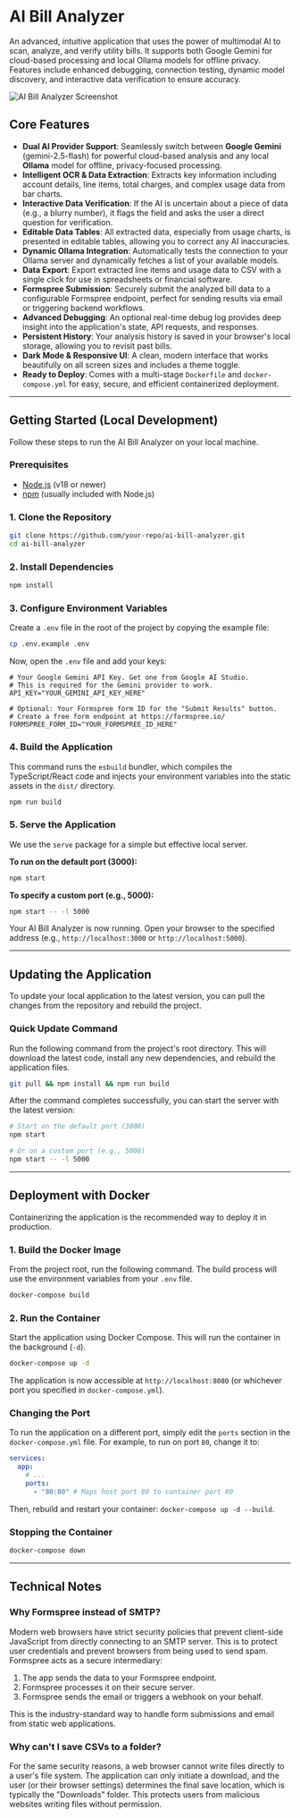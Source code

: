 # AI Bill Analyzer

An advanced, intuitive application that uses the power of multimodal AI to scan, analyze, and verify utility bills. It supports both Google Gemini for cloud-based processing and local Ollama models for offline privacy. Features include enhanced debugging, connection testing, dynamic model discovery, and interactive data verification to ensure accuracy.

![AI Bill Analyzer Screenshot](https://storage.googleapis.com/aistudio-ux-team-public/sdk-samples/bill-analyzer-screenshot.png)

## Core Features

-   **Dual AI Provider Support**: Seamlessly switch between **Google Gemini** (gemini-2.5-flash) for powerful cloud-based analysis and any local **Ollama** model for offline, privacy-focused processing.
-   **Intelligent OCR & Data Extraction**: Extracts key information including account details, line items, total charges, and complex usage data from bar charts.
-   **Interactive Data Verification**: If the AI is uncertain about a piece of data (e.g., a blurry number), it flags the field and asks the user a direct question for verification.
-   **Editable Data Tables**: All extracted data, especially from usage charts, is presented in editable tables, allowing you to correct any AI inaccuracies.
-   **Dynamic Ollama Integration**: Automatically tests the connection to your Ollama server and dynamically fetches a list of your available models.
-   **Data Export**: Export extracted line items and usage data to CSV with a single click for use in spreadsheets or financial software.
-   **Formspree Submission**: Securely submit the analyzed bill data to a configurable Formspree endpoint, perfect for sending results via email or triggering backend workflows.
-   **Advanced Debugging**: An optional real-time debug log provides deep insight into the application's state, API requests, and responses.
-   **Persistent History**: Your analysis history is saved in your browser's local storage, allowing you to revisit past bills.
-   **Dark Mode & Responsive UI**: A clean, modern interface that works beautifully on all screen sizes and includes a theme toggle.
-   **Ready to Deploy**: Comes with a multi-stage `Dockerfile` and `docker-compose.yml` for easy, secure, and efficient containerized deployment.

---

## Getting Started (Local Development)

Follow these steps to run the AI Bill Analyzer on your local machine.

### Prerequisites

-   [Node.js](https://nodejs.org/) (v18 or newer)
-   [npm](https://www.npmjs.com/) (usually included with Node.js)

### 1. Clone the Repository

```bash
git clone https://github.com/your-repo/ai-bill-analyzer.git
cd ai-bill-analyzer
```

### 2. Install Dependencies

```bash
npm install
```

### 3. Configure Environment Variables

Create a `.env` file in the root of the project by copying the example file:

```bash
cp .env.example .env
```

Now, open the `.env` file and add your keys:

```
# Your Google Gemini API Key. Get one from Google AI Studio.
# This is required for the Gemini provider to work.
API_KEY="YOUR_GEMINI_API_KEY_HERE"

# Optional: Your Formspree form ID for the "Submit Results" button.
# Create a free form endpoint at https://formspree.io/
FORMSPREE_FORM_ID="YOUR_FORMSPREE_ID_HERE"
```

### 4. Build the Application

This command runs the `esbuild` bundler, which compiles the TypeScript/React code and injects your environment variables into the static assets in the `dist/` directory.

```bash
npm run build
```

### 5. Serve the Application

We use the `serve` package for a simple but effective local server.

**To run on the default port (3000):**
```bash
npm start
```

**To specify a custom port (e.g., 5000):**
```bash
npm start -- -l 5000
```

Your AI Bill Analyzer is now running. Open your browser to the specified address (e.g., `http://localhost:3000` or `http://localhost:5000`).

---

## Updating the Application

To update your local application to the latest version, you can pull the changes from the repository and rebuild the project.

### Quick Update Command

Run the following command from the project's root directory. This will download the latest code, install any new dependencies, and rebuild the application files.

```bash
git pull && npm install && npm run build
```

After the command completes successfully, you can start the server with the latest version:

```bash
# Start on the default port (3000)
npm start

# Or on a custom port (e.g., 5000)
npm start -- -l 5000
```

---

## Deployment with Docker

Containerizing the application is the recommended way to deploy it in production.

### 1. Build the Docker Image

From the project root, run the following command. The build process will use the environment variables from your `.env` file.

```bash
docker-compose build
```

### 2. Run the Container

Start the application using Docker Compose. This will run the container in the background (`-d`).

```bash
docker-compose up -d
```

The application is now accessible at `http://localhost:8080` (or whichever port you specified in `docker-compose.yml`).

### Changing the Port

To run the application on a different port, simply edit the `ports` section in the `docker-compose.yml` file. For example, to run on port `80`, change it to:

```yaml
services:
  app:
    # ...
    ports:
      - "80:80" # Maps host port 80 to container port 80
```

Then, rebuild and restart your container: `docker-compose up -d --build`.

### Stopping the Container

```bash
docker-compose down
```

---

## Technical Notes

### Why Formspree instead of SMTP?

Modern web browsers have strict security policies that prevent client-side JavaScript from directly connecting to an SMTP server. This is to protect user credentials and prevent browsers from being used to send spam. Formspree acts as a secure intermediary:
1.  The app sends the data to your Formspree endpoint.
2.  Formspree processes it on their secure server.
3.  Formspree sends the email or triggers a webhook on your behalf.

This is the industry-standard way to handle form submissions and email from static web applications.

### Why can't I save CSVs to a folder?

For the same security reasons, a web browser cannot write files directly to a user's file system. The application can only initiate a download, and the user (or their browser settings) determines the final save location, which is typically the "Downloads" folder. This protects users from malicious websites writing files without permission.